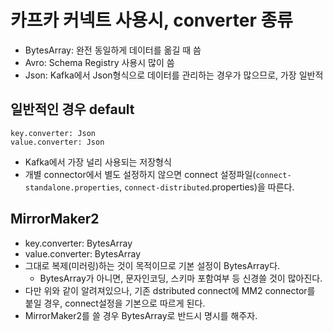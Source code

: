 # 카프카 커넥트 사용시, converter 종류

- BytesArray: 완전 동일하게 데이터를 옮길 때 씀
- Avro: Schema Registry 사용시 많이 씀
- Json: Kafka에서 Json형식으로 데이터를 관리하는 경우가 많으므로, 가장 일반적

## 일반적인 경우 default

```properties
key.converter: Json
value.converter: Json
```

- Kafka에서 가장 널리 사용되는 저장형식
- 개별 connector에서 별도 설정하지 않으면 connect 설정파일(`connect-standalone.properties`, `connect-distributed`.properties)을 따른다.

## MirrorMaker2

- key.converter: BytesArray
- value.converter: BytesArray
- 그대로 복제(미러링)하는 것이 목적이므로 기본 설정이 BytesArray다.
  - BytesArray가 아니면, 문자인코딩, 스키마 포함여부 등 신경쓸 것이 많아진다.
- 다만 위와 같이 알려져있으나, 기존 dstributed connect에 MM2 connector를 붙일 경우, connect설정을 기본으로 따르게 된다.
- MirrorMaker2를 쓸 경우 BytesArray로 반드시 명시를 해주자.
